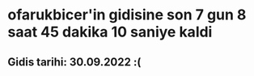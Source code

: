 # ofarukbicer'in gidisine son 7 gun 8 saat 45 dakika 10 saniye kaldi

## Gidis tarihi: 30.09.2022 :(